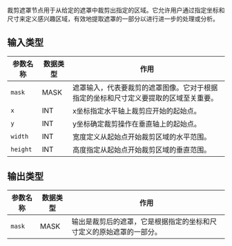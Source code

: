 裁剪遮罩节点用于从给定的遮罩中裁剪出指定的区域。它允许用户通过指定坐标和尺寸来定义感兴趣区域，有效地提取遮罩的一部分以进行进一步的处理或分析。

## 输入类型

| 参数名称 | 数据类型 | 作用 |
| --- | --- | --- |
| `mask` | MASK | 遮罩输入，代表要裁剪的遮罩图像。它对于根据指定的坐标和尺寸定义要提取的区域至关重要。 |
| `x` | INT | x坐标指定水平轴上裁剪应开始的起始点。 |
| `y` | INT | y坐标确定裁剪操作在垂直轴上的起始点。 |
| `width` | INT | 宽度定义从起始点开始裁剪区域的水平范围。 |
| `height` | INT | 高度指定从起始点开始裁剪区域的垂直范围。 |

## 输出类型
| 参数名称 | 数据类型 | 作用 |
| --- | --- | --- |
| `mask` | MASK | 输出是裁剪后的遮罩，它是根据指定的坐标和尺寸定义的原始遮罩的一部分。 |